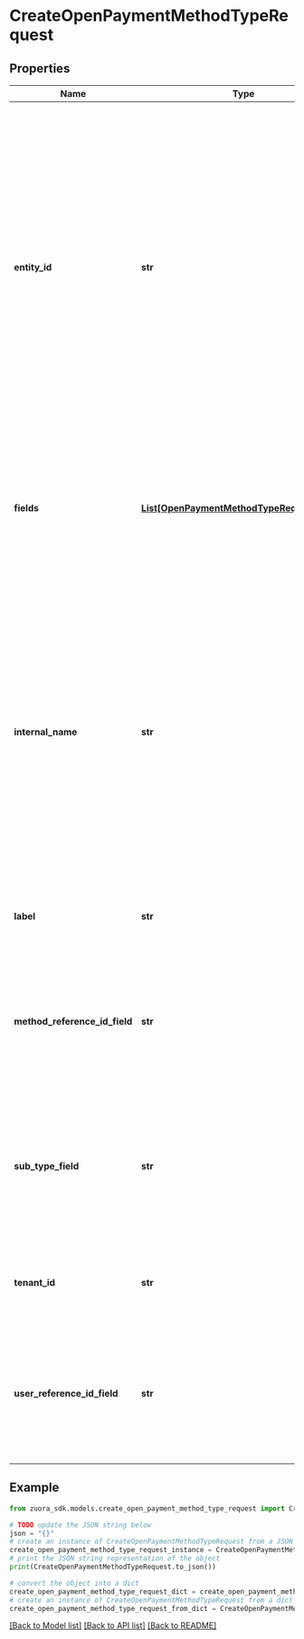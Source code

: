 # CreateOpenPaymentMethodTypeRequest


## Properties

Name | Type | Description | Notes
------------ | ------------- | ------------- | -------------
**entity_id** | **str** | If this custom payment method type is specific to one entity only, provide the entity ID in this field in UUID format, such as &#x60;123e4567-e89b-12d3-a456-426614174000&#x60;. If no entity UUID is provided, the custom payment method type is available to the global entity and all the sub entities in the tenant.   You can get the entity ID through the [Multi-entity: List entities](https://www.zuora.com/developer/api-references/older-api/operation/Get_Entities/) API operation or the **Manage Entity Profile** administration setting in the UI. To convert the format of the entity ID to UUID, separate the entity ID string in five groups with hyphens, in the form &#x60;&lt;8-characters&gt;-&lt;4-characters&gt;-&lt;4-characters&gt;-&lt;4-characters&gt;-&lt;12-characters&gt;&#x60; for a total of 36 characters.   Note: After the custom payment method type is created, you can only update this field to be empty. | [optional] 
**fields** | [**List[OpenPaymentMethodTypeRequestFields]**](OpenPaymentMethodTypeRequestFields.md) | An array containing field metadata of the custom payment method type.  Notes:   - All the following nested metadata must be provided in the request to define a field.    - At least one field must be defined in the fields array for a custom payment method type.    - Up to 20 fields can be defined in the fields array for a custom payment method type.  | 
**internal_name** | **str** | A string to identify the custom payment method type in the API name of the payment method type.   This field must be alphanumeric, starting with a capital letter, excluding JSON preserved characters such as  * \\ ’ ”. Additionally, &#39;_&#39; or &#39;-&#39; is not allowed.   This field must be unique in a tenant.   This field is used along with the &#x60;tenantId&#x60; field by the system to construct and generate the API name of the custom payment method type in the following way:   &#x60;&lt;internalName&gt;__c_&lt;tenantId&gt;&#x60;   For example, if &#x60;internalName&#x60; is &#x60;AmazonPay&#x60;, and &#x60;tenantId&#x60; is &#x60;12368&#x60;, the API name of the custom payment method type will be &#x60;AmazonPay__c_12368&#x60;.   This field cannot be updated after the creation of the custom payment method type. | 
**label** | **str** | The label that is used to refer to this type in the Zuora UI.   This value must be alphanumeric, excluding JSON preserved characters such as  * \\ ’ ”  | 
**method_reference_id_field** | **str** | The identification reference of the custom payment method.   This field should be mapped to a field name defined in the &#x60;fields&#x60; array for the purpose of being used as a filter in reporting tools such as Payment Method Data Source Exports and Data Query.   This field cannot be updated after the creation of the custom payment method type. | 
**sub_type_field** | **str** | The identification reference indicating the subtype of the custom payment method.   This field should be mapped to a field name defined in the &#x60;fields&#x60; array for the purpose of being used as a filter in reporting tools such as Data Source Exports and Data Query.   This field cannot be updated after the creation of the custom payment method type. | [optional] 
**tenant_id** | **str** | Zuora tenant ID. If multi-entity is enabled in your tenant, this is the ID of the parent tenant of all the sub entities.   This field cannot be updated after the creation of the custom payment method type. | 
**user_reference_id_field** | **str** | The identification reference of the user or customer account.   This field should be mapped to a field name defined in the &#x60;fields&#x60; array for the purpose of being used as a filter in reporting tools such as Data Source Exports and Data Query.   This field cannot be updated after the creation of the custom payment method type. | [optional] 

## Example

```python
from zuora_sdk.models.create_open_payment_method_type_request import CreateOpenPaymentMethodTypeRequest

# TODO update the JSON string below
json = "{}"
# create an instance of CreateOpenPaymentMethodTypeRequest from a JSON string
create_open_payment_method_type_request_instance = CreateOpenPaymentMethodTypeRequest.from_json(json)
# print the JSON string representation of the object
print(CreateOpenPaymentMethodTypeRequest.to_json())

# convert the object into a dict
create_open_payment_method_type_request_dict = create_open_payment_method_type_request_instance.to_dict()
# create an instance of CreateOpenPaymentMethodTypeRequest from a dict
create_open_payment_method_type_request_from_dict = CreateOpenPaymentMethodTypeRequest.from_dict(create_open_payment_method_type_request_dict)
```
[[Back to Model list]](../README.md#documentation-for-models) [[Back to API list]](../README.md#documentation-for-api-endpoints) [[Back to README]](../README.md)


